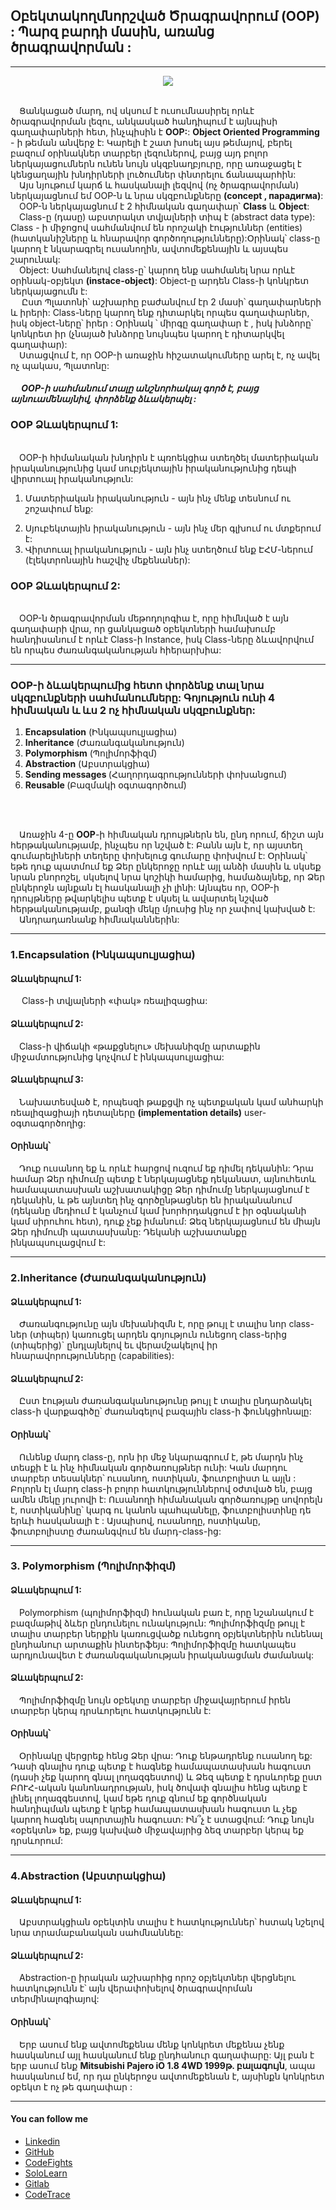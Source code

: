 ## Օբեկտակողմնորշված Ծրագրավորում **(OOP)** : Պարզ բարդի մասին, առանց ծրագրավորման :

<hr>

  <p align="center"><img src="http://4.bp.blogspot.com/-ANYNUQrNZug/T4FMIgqFMlI/AAAAAAAAACo/al-4GKDFawM/s1600/oop%5B1%5D.jpg"></p>
    
  <p><br>&emsp;Ցանկացած մարդ, ով սկսում է ուսումնասիրել որևէ ծրագրավորման լեզու, անկասկած հանդիպում է այնպիսի գաղափարների հետ, ինչպիսին է <b>OOP:</b>:
<b>Object Oriented Programming</b> - ի թեման անվերջ է: Կարելի է շատ խոսել այս թեմայով, բերել բազում օրինակներ տարբեր լեզուներով, բայց այդ բոլոր ներկայացումներն ունեն նույն սկզբնաղբյուրը, որը առաջացել է կենցաղային խնդիրների լուծումներ փնտրելու ճանապարհին:
  <br>&emsp;Այս նյութում կարճ և հասկանալի լեզվով (ոչ ծրագրավորման) ներկայացնում եմ  OOP-ն և նրա սկզբունքները <b>(concept , парадигма)</b>:
  <br>&emsp;OOP-ն ներկայացնում է  2 հիմնական գաղափար՝ <b>Class</b> և <b>Object</b>:
  <br>&emsp;Class-ը (դասը) աբստրակտ տվյալների տիպ է (abstract data type): Class - ի միջոցով սահմանվում են որոշակի էություններ (entities) (հատկանիշները և հնարավոր գործողությունները):Օրինակ՝ class-ը կարող է նկարագրել ուսանողին, ավտոմեքենային և այսպես շարունակ:
  <br>&emsp;Object: Սահմանելով class-ը՝ կարող ենք սահմանել նրա որևէ օրինակ-օբյեկտ <b>(instace-object)</b>: Object-ը արդեն Class-ի կոնկրետ  ներկայացումն է:
 <br>&emsp; Ըստ Պլատոնի՝ աշխարհը բաժանվում  էր 2 մասի՝ գաղափարների և իրերի:
Class-ները կարող ենք դիտարկել որպես գաղափարներ, իսկ object-ները՝ իրեր : Օրինակ ՝ միրգը գաղափար է , իսկ խնձորը՝ կոնկրետ իր (չնայած խնձորը նույնպես կարող է դիտարկվել գաղափար):
 <br>&emsp;Ստացվում է, որ OOP-ի առաջին հիշատակումները արել է, ոչ ավել  ոչ պակաս, Պլատոնը:</p>
 

 #### <i> &emsp; OOP-ի սահմանում տալը անշնորհակալ գործ է, բայց այնուամենայնիվ, փորձենք ձևակերպել :</i>

### OOP Ձևակերպում 1:

<br>&emsp;OOP-ի հիմանական խնդիրն է պռոեկցիա ստեղծել մատերիական իրականությունից կամ սուբյեկտային իրականությունից դեպի վիրտուալ իրականություն:<ol> <li>Մատերիական իրականություն - այն ինչ մենք տեսնում ու շոշափում ենք:</li>
   <li>Սյուբեկտային իրականություն  - այն ինչ մեր գլխում ու մտքերում է:</li>
  <li>Վիրտուալ իրականություն         - այն ինչ ստեղծում ենք ԷՀՄ-ներում (էլեկտրոնային հաշվիչ մեքենաներ):</li></ol>




### OOP Ձևակերպում 2:

<br>&emsp;OOP-ն ծրագրավորման մեթոդոլոգիա է, որը հիմնված է այն գաղափարի վրա, որ ցանկացած օբեկտների համախումբ հանդիսանում է որևէ Class-ի Instance, իսկ Class-ները ձևավորվում են որպես ժառանգականության հիերարխիա:
  
<hr>

### OOP-ի ձևակերպումից հետո փորձենք տալ նրա սկզբունքների սահմանումները: Գոյություն ունի 4 հիմնական և ևս 2 ոչ հիմնական սկզբունքներ: 



1. <b>Encapsulation</b> (Ինկապսուլյացիա)
2. <b>Inheritance</b> (Ժառանգականություն)
3. <b>Polymorphism</b> (Պոլիմորֆիզմ)
4. <b>Abstraction</b> (Աբստրակցիա)
5. <b>Sending messages </b>(Հաղորդագրությունների փոխանցում)
6. <b>Reusable </b>(Բազմակի օգտագործում)

<br>
    
<br>&emsp;Առաջին 4-ը **OOP**-ի հիմնական դրույթներն են, ընդ որում, ճիշտ այն հերթականությամբ, ինչպես որ նշված է: Բանն այն է, որ այստեղ գումարելիների տեղերը փոխելուց գումարը փոխվում է: Օրինակ՝ եթե դուք պատմում եք Ձեր ընկերոջը որևէ այլ անձի մասին և սկսեք նրան բնորոշել, սկսելով նրա կոշիկի համարից, համաձայնեք, որ Ձեր ընկերոջն այնքան էլ հասկանալի չի լինի: Այնպես որ, OOP-ի դրույթները թվարկելիս պետք է սկսել և ավարտել նշված հերթականությամբ, քանզի մեկը մյուսից ինչ որ չափով կախված է:
<br>&emsp;Անդրադառնանք հիմնականներին:
<hr>

  ### 1.Encapsulation (Ինկապսուլյացիա)

#### Ձևակերպում 1:

&emsp; Class-ի տվյալների «փակ» ռեալիզացիա:
    

#### Ձևակերպում 2:

&emsp;Class-ի վիճակի «թաքցնելու» մեխանիզմը արտաքին միջամտությունից կոչվում է ինկապսուլյացիա:

#### Ձևակերպում 3:

&emsp;Նախատեսված է, որպեսզի թաքցվի ոչ պետքական կամ անհարկի ռեալիզացիայի դետալները **(implementation details)** user-օգտագործողից:

#### Օրինակ՝  
&emsp;Դուք ուսանող եք և որևէ հարցով ուզում եք դիմել դեկանին: Դրա համար Ձեր դիմումը պետք է ներկայացնեք դեկանատ, այնուհետև համապատասխան աշխատակիցը Ձեր դիմումը ներկայացնում է դեկանին, և թե այնտեղ ինչ գործընթացներ են իրականանում (դեկանը մեդիում է կանչում կամ խորհրդակցում է իր օգնականի կամ սիրուհու հետ), դուք չեք իմանում: Ձեզ ներկայացնում են միայն Ձեր դիմումի պատասխանը: Դեկանի աշխատանքը ինկապսուլացվում է:

 <hr>
 
### 2.Inheritance (Ժառանգականություն)

#### Ձևակերպում 1:

<p>&emsp;Ժառանգությունը այն մեխանիզմն է, որը թույլ է տալիս նոր class-ներ (տիպեր) կառուցել արդեն  գոյություն ունեցող class-երից (տիպերից)` ընդլայնելով եւ վերամշակելով իր հնարավորությունները (capabilities):</p> 

#### Ձևակերպում 2:

&emsp;Ըստ էության ժառանգականությունը թույլ է տալիս ընդարձակել class-ի վարքագիծը՝ ժառանգելով բազային class-ի ֆունկցիոնալը: 


#### Օրինակ՝
   
 &emsp;Ունենք մարդ class-ը, որն իր մեջ նկարագրում է, թե մարդն ինչ տեսքի է և ինչ հիմնական գործառույթներ ունի: Կան մարդու տարբեր տեսակներ՝ ուսանող, ոստիկան, ֆուտբոլիստ և այլն : Բոլորն էլ մարդ class-ի բոլոր հատկություններով օժտված են, բայց ամեն մեկը յուրովի է: Ուսանողի հիմանական գործառույթը սովորելն է, ոստիկանինը՝  կարգ ու կանոն պահպանելը, ֆուտբոլիստինը դե երևի հասկանալի է : Այսպիսով, ուսանողը, ոստիկանը, ֆուտբոլիստը ժառանգվում են մարդ-class-ից:
   
   <hr>


### 3. Polymorphism (Պոլիմորֆիզմ)

#### Ձևակերպում 1:

&emsp;Polymorphism (պոլիմորֆիզմ) հունական բառ է, որը նշանակում է բազմաթիվ ձևեր ընդունելու ունակություն: Պոլիմորֆիզմը թույլ է տալիս տարբեր ներքին կառուցվածք ունեցող օբյեկտներին ունենալ ընդհանուր արտաքին ինտերֆեյս: Պոլիմորֆիզմը հատկապես արդյունավետ է ժառանգականության իրականացման ժամանակ:

#### Ձևակերպում 2:

&emsp;Պոլիմորֆիզմը նույն օբեկտը տարբեր միջավայրերում իրեն տարբեր կերպ դրսևորելու հատկությունն է:

#### Օրինակ՝
   
&emsp;Օրինակը վերցրեք հենց Ձեր վրա: Դուք ենթադրենք ուսանող եք: Դասի գնալիս դուք պետք է հագնեք համապատասխան հագուստ (դասի չեք կարող գնալ լողազգեստով) և Ձեզ պետք է դրսևորեք ըստ ԲՈՒՀ-ական կանոնադրության, իսկ ծովափ գնալիս  հենց պետք է լինել լողազգեստով, կամ եթե դուք գնում եք գործնական հանդիպման պետք է կրեք համապատասխան հագուստ և չեք կարող հագնել սպորտային հագուստ: Ին՞չ է ստացվում: Դուք նույն «օբեկտն» եք, բայց կախված միջավայրից ձեզ տարբեր կերպ եք դրսևորում: 
  
<hr>

### 4.Abstraction (Աբստրակցիա)

#### Ձևակերպում 1:
&emsp;Աբստրակցիան օբեկտին տալիս է հատկություններ՝ հստակ նշելով նրա տրամաբանական սահմնաննեը:

#### Ձևակերպում 2:

&emsp;Abstraction-ը իրական աշխարհից որոշ օբյեկտներ վերցնելու հատկությունն է՝ այն վերափոխելով ծրագրավորման տերմինալոգիայով:



#### Օրինակ՝
&emsp;Երբ ասում ենք ավտոմեքենա մենք կոնկրետ մեքենա չենք հասկանում այլ հասկանում ենք ընդհանուր գաղափարը: Այլ բան է երբ ասում ենք  <b>Mitsubishi Pajero iO 1.8 4WD 1999թ. բալագույն</b>, ապա հասկանում եմ, որ դա ընկերոջս ավտոմեքենան է, այսինքն կոնկրետ օբեկտ է ոչ թե գաղափար :  

<hr>

#### You can follow me 

* <a href="https://www.linkedin.com/in/vanikhakobyan/">Linkedin</a>
* <a href="https://github.com/vanhakobyan">GitHub</a>
* <a href="https://codefights.com/profile/vanhakobyan">CodeFights</a>
* <a href="https://www.sololearn.com/Profile/3163879">SoloLearn</a>
* <a href="https://gitlab.com/VanHakobyan">Gitlab</a>
* <a href="https://codetrace.io/users/VanHakobyan">CodeTrace</a>


